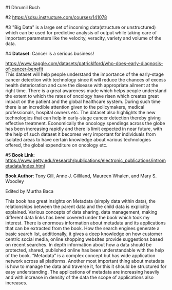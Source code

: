 #1 Dhrumil Buch

#2 https://sdsu.instructure.com/courses/141078

#3 "Big Data" is a large set of incoming data(structure or unstructured) which can be used for predictive analysis of output while taking care of important parameters like 
   the velocity, veracity, variety and volume of the data.
   
#4 **Dataset**: Cancer is a serious business!

   https://www.kaggle.com/datasets/patricklford/who-does-early-diagnosis-of-cancer-benefit   
   This dataset will help people understand the importance of the early-stage cancer detection with technology since it will reduce the chances of excess health 
   deterioration and cure the disease with appropriate ailment at the right time. There is a great awareness made which helps people understand the extent to which the 
   rates of oncology have risen which creates great impact on the patient and the global healthcare system. During such time there is an incredible attention given to the 
   policymakers, medical professionals, hospital owners etc. The dataset also highlights the new technologies that can help in early-stage cancer detection thereby giving 
   effective treatment. Economically the oncology spendings across the globe has been increasing rapidly and there is limit expected in near future, with the help of such 
   dataset it becomes very important for individuals from isolated areas to have certain knowledge about various technologies offered, the global expenditure on oncology 
   etc.
   
#5 **Book Link**: https://www.getty.edu/research/publications/electronic_publications/intrometadata/index.html

   **Book Author**: Tony Gill, Anne J. Gilliland, Maureen Whalen, and Mary S. Woodley
   
   Edited by Murtha Baca
   
   This book has great insights on Metadata (simply data within data), the relationships between the parent data and the child data is explicitly explained. Various 
   concepts of data sharing, data management, making different data links has been covered under the book which took my interest. There is enormous information about 
   metadata and its applications that can be extracted from the book. How the search engines generate a basic search list, additionally, it gives a deep knowledge on how 
   customer centric social media, online shopping websites provide suggestions based on recent searches. In depth information about how a data should be protected, shared, 
   published online has been understandable with the help of the book. “Metadata” is a complex concept but has wide application network across all platforms. Another most 
   important thing about metadata is how to manage the data and traverse it, for this it should be structured for easy understanding. The applications of metadata are 
   increasing heavily and with increase in density of the data the scope of applications also increases. 


   

